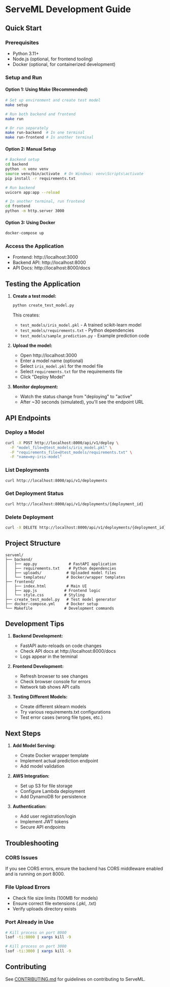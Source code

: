# ServeML Development Guide

## Quick Start

### Prerequisites
- Python 3.11+
- Node.js (optional, for frontend tooling)
- Docker (optional, for containerized development)

### Setup and Run

#### Option 1: Using Make (Recommended)
```bash
# Set up environment and create test model
make setup

# Run both backend and frontend
make run

# Or run separately
make run-backend  # In one terminal
make run-frontend # In another terminal
```

#### Option 2: Manual Setup
```bash
# Backend setup
cd backend
python -m venv venv
source venv/bin/activate  # On Windows: venv\Scripts\activate
pip install -r requirements.txt

# Run backend
uvicorn app:app --reload

# In another terminal, run frontend
cd frontend
python -m http.server 3000
```

#### Option 3: Using Docker
```bash
docker-compose up
```

### Access the Application
- Frontend: http://localhost:3000
- Backend API: http://localhost:8000
- API Docs: http://localhost:8000/docs

## Testing the Application

1. **Create a test model:**
   ```bash
   python create_test_model.py
   ```
   This creates:
   - `test_models/iris_model.pkl` - A trained scikit-learn model
   - `test_models/requirements.txt` - Python dependencies
   - `test_models/sample_prediction.py` - Example prediction code

2. **Upload the model:**
   - Open http://localhost:3000
   - Enter a model name (optional)
   - Select `iris_model.pkl` for the model file
   - Select `requirements.txt` for the requirements file
   - Click "Deploy Model"

3. **Monitor deployment:**
   - Watch the status change from "deploying" to "active"
   - After ~30 seconds (simulated), you'll see the endpoint URL

## API Endpoints

### Deploy a Model
```bash
curl -X POST http://localhost:8000/api/v1/deploy \
  -F "model_file=@test_models/iris_model.pkl" \
  -F "requirements_file=@test_models/requirements.txt" \
  -F "name=my-iris-model"
```

### List Deployments
```bash
curl http://localhost:8000/api/v1/deployments
```

### Get Deployment Status
```bash
curl http://localhost:8000/api/v1/deployments/{deployment_id}
```

### Delete Deployment
```bash
curl -X DELETE http://localhost:8000/api/v1/deployments/{deployment_id}
```

## Project Structure

```
serveml/
├── backend/
│   ├── app.py              # FastAPI application
│   ├── requirements.txt    # Python dependencies
│   ├── uploads/           # Uploaded model files
│   └── templates/         # Docker/wrapper templates
├── frontend/
│   ├── index.html         # Main UI
│   ├── app.js            # Frontend logic
│   └── style.css         # Styling
├── create_test_model.py   # Test model generator
├── docker-compose.yml     # Docker setup
└── Makefile              # Development commands
```

## Development Tips

1. **Backend Development:**
   - FastAPI auto-reloads on code changes
   - Check API docs at http://localhost:8000/docs
   - Logs appear in the terminal

2. **Frontend Development:**
   - Refresh browser to see changes
   - Check browser console for errors
   - Network tab shows API calls

3. **Testing Different Models:**
   - Create different sklearn models
   - Try various requirements.txt configurations
   - Test error cases (wrong file types, etc.)

## Next Steps

1. **Add Model Serving:**
   - Create Docker wrapper template
   - Implement actual prediction endpoint
   - Add model validation

2. **AWS Integration:**
   - Set up S3 for file storage
   - Configure Lambda deployment
   - Add DynamoDB for persistence

3. **Authentication:**
   - Add user registration/login
   - Implement JWT tokens
   - Secure API endpoints

## Troubleshooting

### CORS Issues
If you see CORS errors, ensure the backend has CORS middleware enabled and is running on port 8000.

### File Upload Errors
- Check file size limits (100MB for models)
- Ensure correct file extensions (.pkl, .txt)
- Verify uploads directory exists

### Port Already in Use
```bash
# Kill process on port 8000
lsof -ti:8000 | xargs kill -9

# Kill process on port 3000
lsof -ti:3000 | xargs kill -9
```

## Contributing

See [CONTRIBUTING.md](../CONTRIBUTING.md) for guidelines on contributing to ServeML.